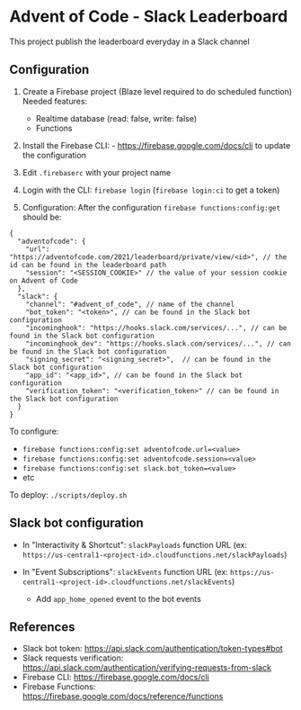 # Advent of Code - Slack Leaderboard

This project publish the leaderboard everyday in a Slack channel

## Configuration
1. Create a Firebase project (Blaze level required to do scheduled function)
    Needed features:
    - Realtime database (read: false, write: false)
    - Functions
  
2. Install the Firebase CLI: - https://firebase.google.com/docs/cli to update the configuration
   
3. Edit `.firebaserc` with your project name
   
4. Login with the CLI: `firebase login` (`firebase login:ci` to get a token)
   
5. Configuration:
   After the configuration `firebase functions:config:get` should be: 
``` (json)
{
  "adventofcode": {
    "url": "https://adventofcode.com/2021/leaderboard/private/view/<id>", // the id can be found in the leaderboard path
    "session": "<SESSION_COOKIE>" // the value of your session cookie on Advent of Code
  },
  "slack": {
    "channel": "#advent_of_code", // name of the channel
    "bot_token": "<token>", // can be found in the Slack bot configuration
    "incominghook": "https://hooks.slack.com/services/...", // can be found in the Slack bot configuration
    "incominghook_dev": "https://hooks.slack.com/services/...", // can be found in the Slack bot configuration
    "signing_secret": "<signing_secret>",  // can be found in the Slack bot configuration
    "app_id": "<app_id>", // can be found in the Slack bot configuration
    "verification_token": "<verification_token>" // can be found in the Slack bot configuration
  }
}
```
   To configure:
   - `firebase functions:config:set adventofcode.url=<value>`
   - `firebase functions:config:set adventofcode.session=<value>`
   - `firebase functions:config:set slack.bot_token=<value>`
   - etc 

To deploy:
`./scripts/deploy.sh`

## Slack bot configuration
 - In "Interactivity & Shortcut": `slackPayloads` function URL (ex: `https://us-central1-<project-id>.cloudfunctions.net/slackPayloads`)

 - In "Event Subscriptions": `slackEvents` function URL (ex: `https://us-central1-<project-id>.cloudfunctions.net/slackEvents`)
    - Add `app_home_opened` event to the bot events

## References

- Slack bot token: https://api.slack.com/authentication/token-types#bot
- Slack requests verification: https://api.slack.com/authentication/verifying-requests-from-slack
-  Firebase CLI: https://firebase.google.com/docs/cli
-  Firebase Functions: https://firebase.google.com/docs/reference/functions
